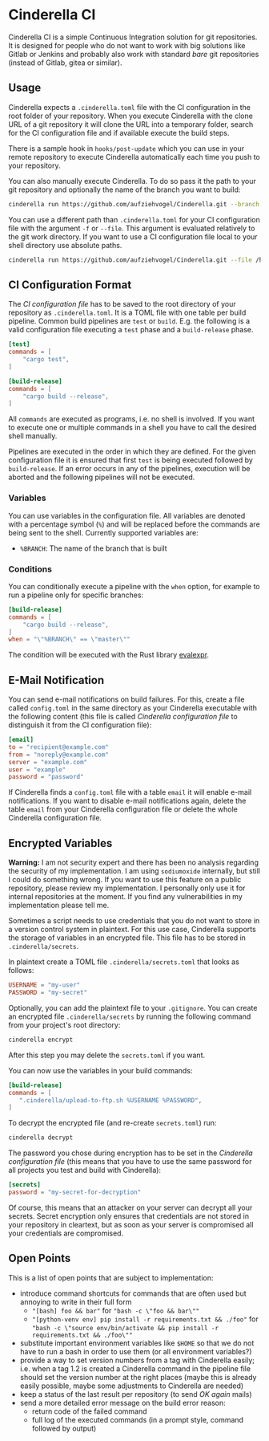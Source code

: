 Cinderella CI
=============

Cinderella CI is a simple Continuous Integration solution for git repositories.
It is designed for people who do not want to work with big solutions like
Gitlab or Jenkins and probably also work with standard *bare* git repositories
(instead of Gitlab, gitea or similar).


Usage
-----

Cinderella expects a `.cinderella.toml` file with the CI configuration in the
root folder of your repository. When you execute Cinderella with the clone URL
of a git repository it will clone the URL into a temporary folder, search for
the CI configuration file and if available execute the build steps.

There is a sample hook in `hooks/post-update` which you can use in your remote
repository to execute Cinderella automatically each time you push to your
repository.

You can also manually execute Cinderella. To do so pass it the path to your
git repository and optionally the name of the branch you want to build:

```bash
cinderella run https://github.com/aufziehvogel/Cinderella.git --branch master
```

You can use a different path than `.cinderella.toml` for your CI configuration
file with the argument `-f` or `--file`. This argument is evaluated relatively
to the git work directory. If you want to use a CI configuration file local
to your shell directory use absolute paths.

```bash
cinderella run https://github.com/aufziehvogel/Cinderella.git --file /home/user/cinderella-test.toml
```


CI Configuration Format
-----------------------

The *CI configuration file* has to be saved to the root directory of your
repository as `.cinderella.toml`.
It is a TOML file with one table per build pipeline.
Common build pipelines are `test` or `build`. E.g. the following is a valid
configuration file executing a `test` phase and a `build-release` phase.

```toml
[test]
commands = [
    "cargo test",
]

[build-release]
commands = [
    "cargo build --release",
]
```

All `commands` are executed as programs, i.e. no shell is involved. If you
want to execute one or multiple commands in a shell you have to call the
desired shell manually.

Pipelines are executed in the order in which they are defined. For the
given configuration file it is ensured that first `test` is being executed
followed by `build-release`. If an error occurs in any of the pipelines,
execution will be aborted and the following pipelines will not be executed.

### Variables

You can use variables in the configuration file. All variables are denoted
with a percentage symbol (`%`) and will be replaced before the commands
are being sent to the shell.
Currently supported variables are:

- `%BRANCH`: The name of the branch that is built

### Conditions

You can conditionally execute a pipeline with the `when` option, for example
to run a pipeline only for specific branches:

```toml
[build-release]
commands = [
    "cargo build --release",
]
when = "\"%BRANCH\" == \"master\""
```

The condition will be executed with the Rust library
[evalexpr](https://docs.rs/evalexpr/5.0.5/evalexpr/index.html).


E-Mail Notification
-------------------

You can send e-mail notifications on build failures. For this, create a file
called `config.toml` in the same directory as your Cinderella executable with
the following content (this file is called *Cinderella configuration file*
to distinguish it from the CI configuration file):

```toml
[email]
to = "recipient@example.com"
from = "noreply@example.com"
server = "example.com"
user = "example"
password = "password"
```

If Cinderella finds a `config.toml` file with a table `email` it will enable
e-mail notifications. If you want to disable e-mail notifications again,
delete the table `email` from your Cinderella configuration file or delete
the whole Cinderella configuration file.


Encrypted Variables
-------------------

**Warning:** I am not security expert and there has been no analysis regarding
the security of my implementation. I am using `sodiumoxide` internally, but
still I could do something wrong. If you want to use this feature on a public
repository, please review my implementation. I personally only use it for
internal repositories at the moment. If you find any vulnerabilities in my
implementation please tell me.

Sometimes a script needs to use credentials that you do not want to store in
a version control system in plaintext. For this use case, Cinderella supports
the storage of variables in an encrypted file. This file has to be
stored in `.cinderella/secrets`.

In plaintext create a TOML file `.cinderella/secrets.toml` that looks as
follows:

```toml
USERNAME = "my-user"
PASSWORD = "my-secret"
```

Optionally, you can add the plaintext file to your `.gitignore`.
You can create an encrypted file `.cinderella/secrets` by running the
following command from your project's root directory:

```bash
cinderella encrypt
```

After this step you may delete the `secrets.toml` if you want.

You can now use the variables in your build commands:

```toml
[build-release]
commands = [
   ".cinderella/upload-to-ftp.sh %USERNAME %PASSWORD",
]
```

To decrypt the encrypted file (and re-create `secrets.toml`) run:

```bash
cinderella decrypt
```

The password you chose during encryption has to be set in the *Cinderella
configuration file* (this means that you have to use the same password for
all projects you test and build with Cinderella):

```toml
[secrets]
password = "my-secret-for-decryption"
```

Of course, this means that an attacker on your server can decrypt all your
secrets. Secret encryption only ensures that credentials are not stored in your
repository in cleartext, but as soon as your server is compromised all your
credentials are compromised.


Open Points
-----------

This is a list of open points that are subject to implementation:

- introduce command shortcuts for commands that are often used but annoying
  to write in their full form
  - `"[bash] foo && bar"` for `"bash -c \"foo && bar\""`
  - `"[python-venv env] pip install -r requirements.txt && ./foo"` for
    `"bash -c \"source env/bin/activate && pip install -r requirements.txt && ./foo\""`
- substitute important environment variables like `$HOME` so that we do not
  have to run a bash in order to use them (or all environment variables?)
- provide a way to set version numbers from a tag with Cinderella easily; i.e.
  when a tag 1.2 is created a Cinderella command in the pipeline file should
  set the version number at the right places (maybe this is already easily
  possible, maybe some adjustments to Cinderella are needed)
- keep a status of the last result per repository (to send *OK again* mails)
- send a more detailed error message on the build error reason:
  - return code of the failed command
  - full log of the executed commands (in a prompt style, command followed by
    output)
